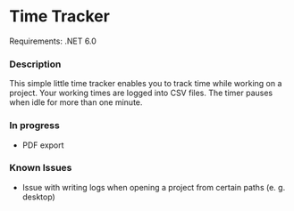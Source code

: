 # Time Tracker
Requirements: .NET 6.0  

### Description

This simple little time tracker enables you to track time while working on a project. Your working times are logged into CSV files. The timer pauses when idle for more than one minute.
  
### In progress

- PDF export
  
### Known Issues

- Issue with writing logs when opening a project from certain paths (e. g. desktop)
